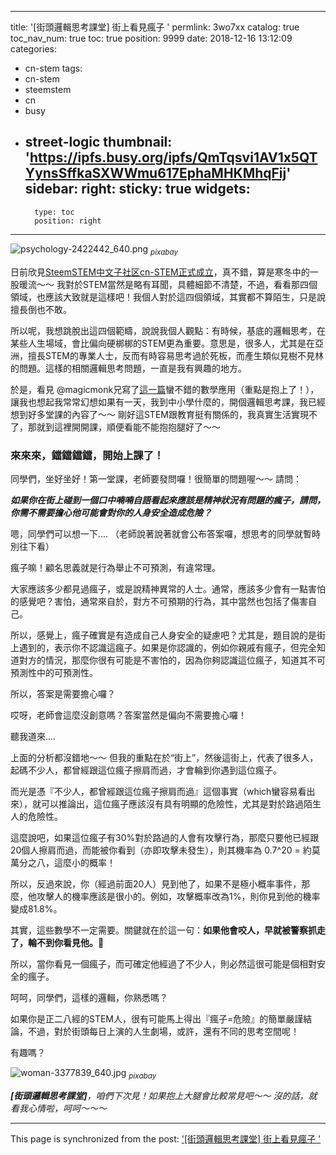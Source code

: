 
---
title: '[街頭邏輯思考課堂] 街上看見瘋子 '
permlink: 3wo7xx
catalog: true
toc_nav_num: true
toc: true
position: 9999
date: 2018-12-16 13:12:09
categories:
- cn-stem
tags:
- cn-stem
- steemstem
- cn
- busy
- street-logic
thumbnail: 'https://ipfs.busy.org/ipfs/QmTqsvi1AV1x5QTYynsSffkaSXWWmu617EphaMHKMhqFij'
sidebar:
    right:
        sticky: true
widgets:
    -
        type: toc
        position: right
---


![psychology-2422442_640.png](https://ipfs.busy.org/ipfs/QmTqsvi1AV1x5QTYynsSffkaSXWWmu617EphaMHKMhqFij)
<sub>*pixabay*</sub>

日前欣見[SteemSTEM中文子社区cn-STEM正式成立](https://steemit.com/cn-stem/@cn-stem/steemstem-cn-stem)，真不錯，算是寒冬中的一股暖流～～ 我對於STEM當然是略有耳聞，具體細節不清楚，不過，看看那四個領域，也應該大致就是這樣吧！我個人對於這四個領域，其實都不算陌生，只是說擅長倒也不敢。

所以呢，我想跳脫出這四個範疇，說說我個人觀點：有時候，基底的邏輯思考，在某些人生場域，會比偏向硬梆梆的STEM更為重要。意思是，很多人，尤其是在亞洲，擅長STEM的專業人士，反而有時容易思考過於死板，而產生類似見樹不見林的問題。這樣的相關邏輯思考問題，一直是我有興趣的地方。

於是，看見 @magicmonk兄寫了[這一篇](https://steemit.com/cn-stem/@magicmonk/steem-sbd)蠻不錯的數學應用（重點是抱上了！），讓我也想起我常常幻想如果有一天，我到中小學什麼的，開個邏輯思考課，我已經想到好多堂課的內容了～～ 剛好這STEM跟教育挺有關係的，我真實生活實現不了，那就到這裡開開課，順便看能不能抱抱腿好了～～

### 來來來，鐺鐺鐺鐺，開始上課了！

同學們，坐好坐好！第一堂課，老師要發問囉！很簡單的問題喔～～ 請問：

***如果你在街上碰到一個口中喃喃自語看起來應該是精神狀況有問題的瘋子，請問，你需不需要擔心他可能會對你的人身安全造成危險？***

嗯，同學們可以想一下.... （老師說著說著就會公布答案囉，想思考的同學就暫時別往下看）

瘋子嘛！顧名思義就是行為舉止不可預測，有違常理。

大家應該多少都見過瘋子，或是說精神異常的人士。通常，應該多少會有一點害怕的感覺吧？害怕，通常來自於，對方不可預期的行為，其中當然也包括了傷害自己。

所以，感覺上，瘋子確實是有造成自己人身安全的疑慮吧？尤其是，題目說的是街上遇到的，表示你不認識這瘋子。如果是你認識的，例如你親戚有瘋子，但完全知道對方的情況，那麼你很有可能是不害怕的，因為你夠認識這位瘋子，知道其不可預測性中的可預測性。

所以，答案是需要擔心囉？

哎呀，老師會這麼沒創意嗎？答案當然是偏向不需要擔心囉！

聽我道來.... 

上面的分析都沒錯地～～ 但我的重點在於“街上”，然後這街上，代表了很多人，起碼不少人，都曾經跟這位瘋子擦肩而過，才會輪到你遇到這位瘋子。

而光是憑『不少人，都曾經跟這位瘋子擦肩而過』這個事實（which蠻容易看出來），就可以推論出，這位瘋子應該沒有具有明顯的危險性，尤其是對於路過陌生人的危險性。

這麼說吧，如果這位瘋子有30%對於路過的人會有攻擊行為，那麼只要他已經跟20個人擦肩而過，而能被你看到（亦即攻擊未發生），則其機率為 0.7^20 = 約莫萬分之八，這麼小的概率！

所以，反過來說，你（經過前面20人）見到他了，如果不是極小概率事件，那麼，他攻擊人的機率應該是很小的。例如，攻擊概率改為1%，則你見到他的機率變成81.8%。

其實，這些數學不一定需要。關鍵就在於這一句：**如果他會咬人，早就被警察抓走了，輪不到你看見他。**

所以，當你看見一個瘋子，而可確定他經過了不少人，則必然這很可能是個相對安全的瘋子。

呵呵，同學們，這樣的邏輯，你熟悉嗎？

如果你是正二八經的STEM人，很有可能馬上得出『瘋子=危險』的簡單嚴謹結論，不過，對於街頭每日上演的人生劇場，或許，還有不同的思考空間呢！

有趣嗎？

![woman-3377839_640.jpg](https://ipfs.busy.org/ipfs/Qmev42NdcKczvGAvfVBz1LtMWMmZTiFDRSZVVe2LSKdVC4)
<sub>*pixabay*</sub>

***[街頭邏輯思考課堂]**，咱們下次見！如果抱上大腿會比較常見吧～～ 沒的話，就看我心情啦，呵呵～～～* 


- - -

This page is synchronized from the post: ['[街頭邏輯思考課堂] 街上看見瘋子 '](https://steemit.com/@deanliu/3wo7xx)
